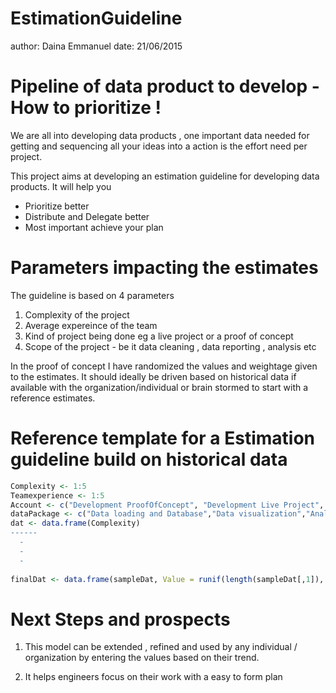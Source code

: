EstimationGuideline
========================================================
author: Daina Emmanuel
date: 21/06/2015

Pipeline of data product to develop - How to prioritize !
========================================================

We are all into developing data products , one important data needed for getting and sequencing all your ideas into a action is the effort need per project. 

This project aims at developing an estimation guideline for developing data products. 
It will help you 
- Prioritize better 
- Distribute and Delegate better 
- Most important achieve your plan

Parameters impacting the estimates
========================================================
The guideline is based on 4 parameters 

1. Complexity of the project 
2. Average expereince of the team 
3. Kind of project being done eg a live project or a proof of concept 
4. Scope of the project - be it data cleaning , data reporting , analysis etc

In the proof of concept I have randomized the values and weightage given to the estimates. It should ideally be driven based on historical data if available with the organization/individual or brain stormed to start with a reference estimates. 

Reference template for a Estimation guideline build on historical data
========================================================

```r
Complexity <- 1:5
Teamexperience <- 1:5
Account <- c("Development ProofOfConcept", "Development Live Project", "Enhancement")
dataPackage <- c("Data loading and Database","Data visualization","Analysis Reporting","Web interface")
dat <- data.frame(Complexity)
------
  -
  -
  -
  
finalDat <- data.frame(sampleDat, Value = runif(length(sampleDat[,1]), 50,200) ,Weight = runif(length(sampleDat[,1]), 5,20))
```


Next Steps and prospects
========================================================

1. This model can be extended , refined and used by any individual / organization by entering the values based on their trend. 

2. It helps engineers focus on their work with a easy to form plan 



